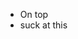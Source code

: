 - On top
- suck at this
<!---
aaravvd/aaravvd is a ✨ special ✨ repository because its `README.md` (this file) appears on your GitHub profile.
You can click the Preview link to take a look at your changes.
--->
